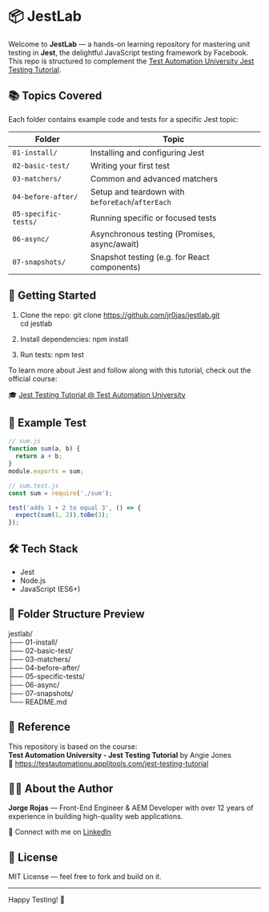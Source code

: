 # 📦 JestLab

Welcome to **JestLab** — a hands-on learning repository for mastering unit testing in **Jest**, the delightful JavaScript testing framework by Facebook. This repo is structured to complement the [Test Automation University Jest Testing Tutorial](https://testautomationu.applitools.com/jest-testing-tutorial).

## 📚 Topics Covered

Each folder contains example code and tests for a specific Jest topic:

| Folder              | Topic                                          |
|---------------------|------------------------------------------------|
| `01-install/`       | Installing and configuring Jest               |
| `02-basic-test/`    | Writing your first test                       |
| `03-matchers/`      | Common and advanced matchers                  |
| `04-before-after/`  | Setup and teardown with `beforeEach`/`afterEach` |
| `05-specific-tests/`| Running specific or focused tests             |
| `06-async/`         | Asynchronous testing (Promises, async/await)  |
| `07-snapshots/`     | Snapshot testing (e.g. for React components)  |

## 🚀 Getting Started

1. Clone the repo:
   git clone https://github.com/jr0jas/jestlab.git  
   cd jestlab

2. Install dependencies:
   npm install

3. Run tests:
   npm test

To learn more about Jest and follow along with this tutorial, check out the official course:

🎓 [Jest Testing Tutorial @ Test Automation University](https://testautomationu.applitools.com/jest-testing-tutorial)

## 🧪 Example Test

```js
// sum.js
function sum(a, b) {
  return a + b;
}
module.exports = sum;

// sum.test.js
const sum = require('./sum');

test('adds 1 + 2 to equal 3', () => {
  expect(sum(1, 2)).toBe(3);
});
```

## 🛠 Tech Stack

- Jest
- Node.js
- JavaScript (ES6+)

## 📁 Folder Structure Preview

jestlab/  
├── 01-install/  
├── 02-basic-test/  
├── 03-matchers/  
├── 04-before-after/  
├── 05-specific-tests/  
├── 06-async/  
├── 07-snapshots/  
└── README.md

## 🧠 Reference

This repository is based on the course:  
**Test Automation University - Jest Testing Tutorial** by Angie Jones  
📘 https://testautomationu.applitools.com/jest-testing-tutorial

## 👨‍💻 About the Author

**Jorge Rojas** — Front-End Engineer & AEM Developer with over 12 years of experience in building high-quality web applications.

🔗 Connect with me on [LinkedIn](https://www.linkedin.com/in/jorgewebdev/)

## 📜 License

MIT License — feel free to fork and build on it.

---

Happy Testing! 🚀
